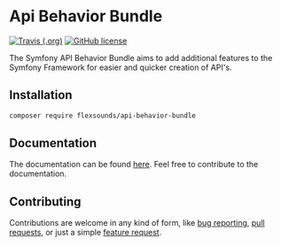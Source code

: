 Api Behavior Bundle
===================


[![Travis (.org)](https://img.shields.io/travis/leroy0211/api-behavior-bundle?style=flat-square)](https://travis-ci.org/leroy0211/api-behavior-bundle)
[![GitHub license](https://img.shields.io/github/license/leroy0211/api-behavior-bundle?style=flat-square)](https://github.com/leroy0211/api-behavior-bundle/blob/master/LICENSE.md)


The Symfony API Behavior Bundle aims to add additional features to the Symfony
Framework for easier and quicker creation of API's.

## Installation

```bash
composer require flexsounds/api-behavior-bundle
```

## Documentation

The documentation can be found [here](https://api-behavior-bundle.readthedocs.io). 
Feel free to contribute to the documentation.

## Contributing

Contributions are welcome in any kind of form, like 
[bug reporting](https://github.com/leroy0211/api-behavior-bundle/issues), 
[pull requests](https://github.com/leroy0211/api-behavior-bundle/pulls),
or just a simple [feature request](https://github.com/leroy0211/api-behavior-bundle/issues).